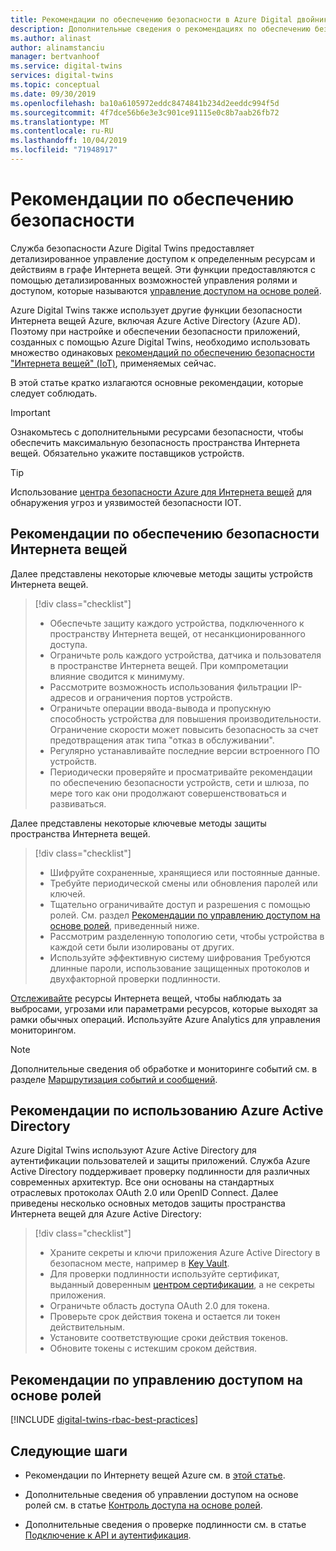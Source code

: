 ```yaml
---
title: Рекомендации по обеспечению безопасности в Azure Digital двойников | Документация Майкрософт
description: Дополнительные сведения о рекомендациях по обеспечению безопасности для цифровых двойников Azure и "Интернет вещей".
ms.author: alinast
author: alinamstanciu
manager: bertvanhoof
ms.service: digital-twins
services: digital-twins
ms.topic: conceptual
ms.date: 09/30/2019
ms.openlocfilehash: ba10a6105972eddc8474841b234d2eeddc994f5d
ms.sourcegitcommit: 4f7dce56b6e3e3c901ce91115e0c8b7aab26fb72
ms.translationtype: MT
ms.contentlocale: ru-RU
ms.lasthandoff: 10/04/2019
ms.locfileid: "71948917"
---
```

# <a name="security-best-practices"></a>Рекомендации по обеспечению безопасности

Служба безопасности Azure Digital Twins предоставляет детализированное управление доступом к определенным ресурсам и действиям в графе Интернета вещей. Эти функции предоставляются с помощью детализированных возможностей управления ролями и доступом, которые называются [управление доступом на основе ролей](./security-role-based-access-control.md).

Azure Digital Twins также использует другие функции безопасности Интернета вещей Azure, включая Azure Active Directory (Azure AD). Поэтому при настройке и обеспечении безопасности приложений, созданных с помощью Azure Digital Twins, необходимо использовать множество одинаковых [рекомендаций по обеспечению безопасности "Интернета вещей" (IoT)](../iot-fundamentals/iot-security-best-practices.md), применяемых сейчас.

В этой статье кратко излагаются основные рекомендации, которые следует соблюдать.

> [!IMPORTANT]
> Ознакомьтесь с дополнительными ресурсами безопасности, чтобы обеспечить максимальную безопасность пространства Интернета вещей. Обязательно укажите поставщиков устройств.

> [!TIP]
> Использование [центра безопасности Azure для Интернета вещей](https://docs.microsoft.com/azure/asc-for-iot/) для обнаружения угроз и уязвимостей безопасности IOT.

## <a name="iot-security-best-practices"></a>Рекомендации по обеспечению безопасности Интернета вещей

Далее представлены некоторые ключевые методы защиты устройств Интернета вещей.

> [!div class="checklist"]
> * Обеспечьте защиту каждого устройства, подключенного к пространству Интернета вещей, от несанкционированного доступа.
> * Ограничьте роль каждого устройства, датчика и пользователя в пространстве Интернета вещей. При компрометации влияние сводится к минимуму.
> * Рассмотрите возможность использования фильтрации IP-адресов и ограничения портов устройств.
> * Ограничьте операции ввода-вывода и пропускную способность устройства для повышения производительности. Ограничение скорости может повысить безопасность за счет предотвращения атак типа "отказ в обслуживании".
> * Регулярно устанавливайте последние версии встроенного ПО устройств.
> * Периодически проверяйте и просматривайте рекомендации по обеспечению безопасности устройств, сети и шлюза, по мере того как они продолжают совершенствоваться и развиваться.

Далее представлены некоторые ключевые методы защиты пространства Интернета вещей.

> [!div class="checklist"]
> * Шифруйте сохраненные, хранящиеся или постоянные данные.
> * Требуйте периодической смены или обновления паролей или ключей.
> * Тщательно ограничивайте доступ и разрешения с помощью ролей. См. раздел [Рекомендации по управлению доступом на основе ролей](#role-based-access-control-best-practices), приведенный ниже.
> * Рассмотрим разделенную топологию сети, чтобы устройства в каждой сети были изолированы от других.
> * Используйте эффективную систему шифрования Требуются длинные пароли, использование защищенных протоколов и двухфакторной проверки подлинности.

[Отслеживайте](./how-to-configure-monitoring.md) ресурсы Интернета вещей, чтобы наблюдать за выбросами, угрозами или параметрами ресурсов, которые выходят за рамки обычных операций. Используйте Azure Analytics для управления мониторингом.

> [!NOTE]
> Дополнительные сведения об обработке и мониторинге событий см. в разделе [Маршрутизация событий и сообщений](./concepts-events-routing.md).

## <a name="azure-active-directory-best-practices"></a>Рекомендации по использованию Azure Active Directory

Azure Digital Twins используют Azure Active Directory для аутентификации пользователей и защиты приложений. Служба Azure Active Directory поддерживает проверку подлинности для различных современных архитектур. Все они основаны на стандартных отраслевых протоколах OAuth 2.0 или OpenID Connect. Далее приведены несколько основных методов защиты пространства Интернета вещей для Azure Active Directory:

> [!div class="checklist"]
> * Храните секреты и ключи приложения Azure Active Directory в безопасном месте, например в [Key Vault](https://azure.microsoft.com/services/key-vault/).
> * Для проверки подлинности используйте сертификат, выданный доверенным [центром сертификации](../active-directory/authentication/active-directory-certificate-based-authentication-get-started.md), а не секреты приложения.
> * Ограничьте область доступа OAuth 2.0 для токена.
> * Проверьте срок действия токена и остается ли токен действительным.
> * Установите соответствующие сроки действия токенов.
> * Обновите токены с истекшим сроком действия.

## <a name="role-based-access-control-best-practices"></a>Рекомендации по управлению доступом на основе ролей

[!INCLUDE [digital-twins-rbac-best-practices](../../includes/digital-twins-rbac-best-practices.md)]

## <a name="next-steps"></a>Следующие шаги

* Рекомендации по Интернету вещей Azure см. в [этой статье](../iot-fundamentals/iot-security-best-practices.md).

* Дополнительные сведения об управлении доступом на основе ролей см. в статье [Контроль доступа на основе ролей](./security-role-based-access-control.md).

* Дополнительные сведения о проверке подлинности см. в статье [Подключение к API и аутентификация](./security-authenticating-apis.md).
